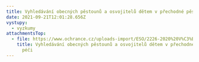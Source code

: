 ```yaml
---
title: Vyhledávání obecných pěstounů a osvojitelů dětem v přechodné pěstounské péči
date: 2021-09-21T12:01:28.656Z
vystupy:
  - vyzkumy
attachmentsTop:
  - file: https://www.ochrance.cz/uploads-import/ESO/2226-2020%20V%C3%BDzkumn%C3%A1%20zpr%C3%A1va.pdf
    title: Vyhledávání obecných pěstounů a osvojitelů dětem v přechodné pěstounské
      péči
---
```

